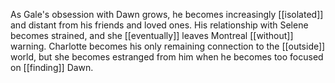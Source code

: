 As Gale's obsession with Dawn grows, he becomes increasingly [[isolated]] and distant from his friends and loved ones. His relationship with Selene becomes strained, and she [[eventually]] leaves Montreal [[without]] warning. Charlotte becomes his only remaining connection to the [[outside]] world, but she becomes estranged from him when he becomes too focused on [[finding]] Dawn.